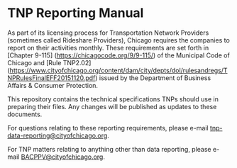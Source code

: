# TNP Reporting Manual
As part of its licensing process for Transportation Network Providers (sometimes called Rideshare Providers), Chicago requires the companies to report on their activities monthly.  These requirements are set forth in [Chapter 9-115] (https://chicagocode.org/9/9-115/) of the Municipal Code of Chicago and [Rule TNP2.02] (https://www.cityofchicago.org/content/dam/city/depts/dol/rulesandregs/TNPRulesFinalEFF20151120.pdf) issued by the Department of Business Affairs & Consumer Protection.

This repository contains the technical specifications TNPs should use in preparing their files.  Any changes will be published as updates to these documents.

For questions relating to these reporting requirements, please e-mail tnp-data-reporting@cityofchicago.org.

For TNP matters relating to anything other than data reporting, please e-mail BACPPV@cityofchicago.org.
